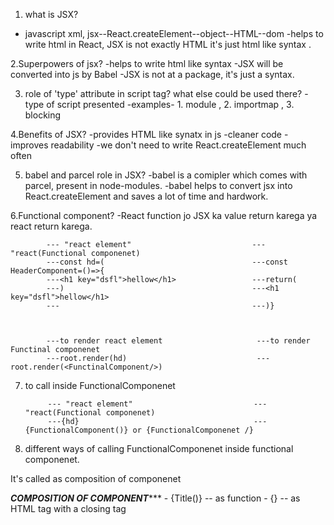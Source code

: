 1. what is JSX?
- javascript xml, jsx--React.createElement--object--HTML--dom
-helps to write html in React, JSX is not exactly HTML it's just html like syntax .

2.Superpowers of jsx?
-helps to write html like syntax 
-JSX will be converted into js by Babel
-JSX is not at a package, it's just a syntax.

3. role of 'type' attribute in script tag? what else could be used there?
-type of script presented
-examples- 1. module , 2. importmap , 3. blocking

4.Benefits of JSX?
-provides HTML like synatx in js
-cleaner code
-improves readability
-we don't need to write React.createElement much often

5. babel and parcel role in JSX?
-babel is a comipler which comes with parcel, present in node-modules.
-babel helps to convert jsx into React.createElement and saves a lot of time and hardwork.

6.Functional component?
-React function jo JSX ka value return karega ya react return karega.

            --- "react element"                           --- "react(Functional componenet)
            ---const hd=(                                 ---const HeaderComponent=()=>{
            ---<h1 key="dsfl">hellow</h1>                 ---return(
            ---)                                          ---<h1 key="dsfl">hellow</h1>  
            ---                                           ---)}



            ---to render react element                     ---to render Functinal componenet
            ---root.render(hd)                             ---root.render(<FunctinalComponent/>)

7. to call inside FunctionalComponenet

            --- "react element"                           --- "react(Functional componenet)
            ---{hd}                                       ---{FunctionalComponent()} or {FunctionalComponenet /} 

8. different ways of calling FunctionalComponenet inside functional componenet.

It's called as composition of componenet

*********************************COMPOSITION OF COMPONENT************************************
            - {Title()}             -- as function
            - {<Title/>}            -- as self closing HTML tag
            - {<Title></Title>}     -- as HTML tag with a closing tag
